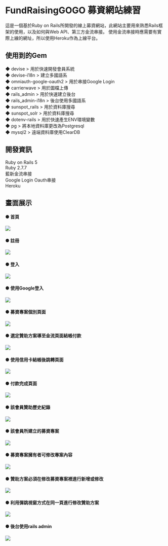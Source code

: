 
# FundRaisingGOGO 募資網站練習
這是一個基於Ruby on Rails所開發的線上募資網站，此網站主要用來熟悉Rails框架的使用，以及如何與Web API、第三方金流串接。
使用金流串接時應需要有實際上線的網址，所以使用Heroku作為上線平台。

## 使用到的Gem

◆ devise                    > 用於快速開發會員系統
<br/>
◆ devise-i18n               > 建立多國語系
<br/>
◆ omniauth-google-oauth2    > 用於串接Google Login
<br/>
◆ carrierwave               > 用於圖檔上傳
<br/>
◆ rails_admin               > 用於快速建立後台
<br/>
◆ rails_admin-i18n          > 後台使用多國語系
<br/>
◆ sunspot_rails             > 用於資料庫搜尋
<br/>
◆ sunspot_solr              > 用於資料庫搜尋
<br/>
◆ dotenv-rails              > 用於快速產生ENV環境變數
<br/>
◆ pg                        > 將本地資料庫更改為Postgresql
<br/>
◆ mysql2                    > 遠端資料庫使用ClearDB 
<br/>

##  開發資訊
Ruby on Rails 5
<br/>
Ruby  2.7.7
<br/>
藍新金流串接
<br/>
Google Login Oauth串接
<br/>
Heroku


##  畫面展示

<h4>● 首頁<h4/> 
<img src="https://i.imgur.com/y20Qvqn.png">

<h4>● 註冊<h4/>
<img src="https://i.imgur.com/SXgBETk.png">

<h4>● 登入<h4/>
<img src="https://i.imgur.com/r4Z6gPl.png">

<h4>● 使用Google登入<h4/>
<img src="https://i.imgur.com/1VX4ZrJ.png">

<h4>● 募資專案個別頁面<h4/>
<img src="https://i.imgur.com/6beo71V.png">

<h4>● 選定贊助方案導至金流頁面結帳付款<h4/>
<img src="https://i.imgur.com/2ouyOma.png">

<h4>● 使用信用卡結帳後跳轉頁面<h4/>
<img src="https://i.imgur.com/FynNJYi.png">

<h4>● 付款完成頁面<h4/>
<img src="https://i.imgur.com/pE412uK.png">

<h4>● 該會員贊助歷史紀錄<h4/>
<img src="https://i.imgur.com/qQ4Vrpp.png">

<h4>● 該會員所建立的募資專案<h4/>
<img src="https://i.imgur.com/w1cvok9.png">
  
<h4>● 募資專案擁有者可修改專案內容<h4/>
<img src="https://i.imgur.com/u5TFeW7.png">
    
<h4>● 贊助方案必須在修改募資專案裡進行新增或修改<h4/>
<img src="https://i.imgur.com/ZMtmT8g.png">
      
<h4>● 利用彈跳視窗方式在同一頁進行修改贊助方案<h4/>
<img src="https://i.imgur.com/iP5ZihK.png">

<h4>● 後台使用rails admin<h4/>
<img src="https://i.imgur.com/qv1Z2xs.png">
  
